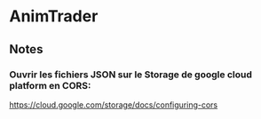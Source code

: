 # AnimTrader

## Notes

### Ouvrir les fichiers JSON sur le Storage de google cloud platform en CORS:

https://cloud.google.com/storage/docs/configuring-cors
